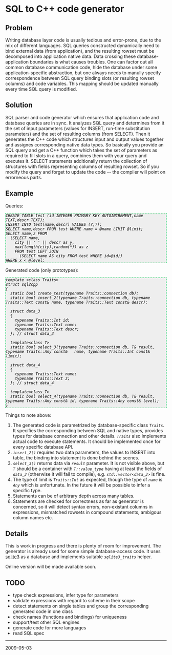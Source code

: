 SQL to C++ code generator
=========================

Problem
-------

Writing database layer code is usually tedious and error-prone, due to the mix of different
languages. SQL queries constructed dynamically need to bind external data (from application), and
the resulting rowset must be decomposed into application native data.  Data crossing these
database-application boundaries is what causes troubles. One can factor out all common database
communication code, hide the database under some application-specific abstraction, but one always
needs to manully specify correspondence between SQL query binding slots (or resulting rowset
columns) and code variables. This mapping should be updated manually every time SQL query is
modified. 

Solution
--------

SQL parser and code generator which ensures that application code and database queries are in sync.
It analyzes SQL query and determines from it the set of input parameters (values for INSERT,
run-time substitution parameters) and the set of resulting columns (from SELECT). Then it generates
the C++ code which structures input and output values together and assignes corresponding native data
types. So basically you provide an SQL query and get a C++ function which takes the set of
parameters as required to fill slots in a query, combines them with your query and executes it.
SELECT statements additionally return the collection of structures with fields representing columns
of resulting rowset. So if you modify the query and forget to update the code -- the compiler will point 
on errorneous parts.

Example
-------

Queries:

    CREATE TABLE test (id INTEGER PRIMARY KEY AUTOINCREMENT,name TEXT,descr TEXT);
    INSERT INTO test(name,descr) VALUES (?,?);
    SELECT name,descr FROM test WHERE name = @name LIMIT @limit;
    SELECT name,z FROM 
      (SELECT name,
        city || ' ' || descr as y,
        max(length(city),random(*)) as z 
        FROM test LEFT JOIN 
          (SELECT name AS city FROM test WHERE id=@id))
    WHERE x < @level;

Generated code (only prototypes):

    template <class Traits>
    struct sql2cpp
    {
      static bool create_test(typename Traits::connection db);
      static bool insert_2(typename Traits::connection db, typename Traits::Text const& name, typename Traits::Text const& descr);

      struct data_3
      {
        typename Traits::Int id;
        typename Traits::Text name;
        typename Traits::Text descr;
      }; // struct data_3

      template<class T>
      static bool select_3(typename Traits::connection db, T& result, typename Traits::Any const&	name, typename Traits::Int const& limit);

      struct data_4
      {
        typename Traits::Text name;
        typename Traits::Text z;
      }; // struct data_4

      template<class T>
      static bool select_4(typename Traits::connection db, T& result, typename Traits::Any const& id, typename Traits::Any const& level);
    }

Things to note above:

1. The generated code is parametrized by database-specific class `Traits`. It specifies the
		corresponding between SQL and native types, provides types for database connection and other
		details. `Traits` also implements actual code to execute statements. It should be implemented
		once for every specific database API.
2. `insert_2()` requires two data parameters, the values to INSERT into table, the binding into
		statement is done behind the scenes.
3. `select_3()` returns data via `result` parameter. It is not visible above, but `T` should be a
		container with `T::value_type` having at least the fields of `data_3` (otherwise it will fail to
		compile), e.g. `std::vector<data_3>` is fine.
4. The type of limit is `Traits::Int` as expected, though the type of `name` is `Any` which is
		unfortunate. In the future it will be possible to infer a specific type.
5. Statements can be of arbitrary depth across many tables.
6. Statements are checked for correctness as far as generator is concerned, so it will detect
		syntax errors, non-existant columns in expressions, mismatched rowsets in compound statements,
		ambigous column names etc.

Details
-------

This is work in progress and there is plenty of room for improvement. 
The generator is already used for some simple database-access code. It uses
[sqlite3](http://sqlite.org) as a database and implements suitable `sqlite3_traits`
helper. 

Online version will be made available soon.

TODO
----

* type check expressions, infer type for parameters
* validate expressions with regard to scheme in their scope
* detect statements on single tables and group the corresponding generated code in one class
* check names (functions and bindings) for uniqueness
* support/test other SQL engines
* generate code for more languages
* read SQL spec

----
2009-05-03

<style>
code { font-family: monospace; font-style: italic; }
pre { background-color: #eee; color: black; border: 1px dashed #0c5; }
/*body { padding-bottom: 200px; }*/
</style>
